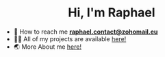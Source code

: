  <h1 align="center">Hi, I'm Raphael</h1>

- 📧 How to reach me **[raphael.contact@zohomail.eu](mailto:raphael.contact@zohomail.eu)**
- 👨‍💻 All of my projects are available [here!](https://github.com/sch-raphael?tab=repositories)   
- 🌏 More About me [here!](https://sch-raphael.github.io/personal-website/)  
